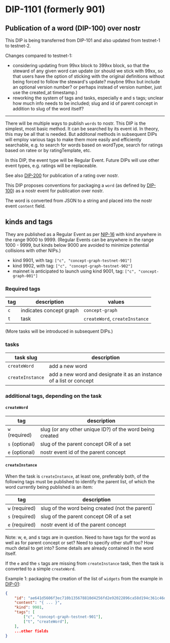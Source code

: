 DIP-1101 (formerly 901)
=====
Publication of a word (DIP-100) over nostr
------------------------------

This DIP is being transferred from DIP-101 and also updated from testnet-1 to testnet-2.

Changes compared to testnet-1:
- considering updating from 99xx block to 399xx block, so that the steward of any given word can update (or should we stick with 99xx, so that users have the option of sticking with the original definitions without being forced to follow the steward's update? maybne 99xx but include an optional version number? or perhaps instead of version number, just use the created_at timestamp.)
- reworking the system of tags and tasks, especially e and s tags; unclear how much info needs to be included; slug and id of parent concept in addition to slug of the word itself?

-----------------

There will be multiple ways to publish `words` to nostr. This DIP is the simplest, most basic method. It can be searched by its event id. In theory, this may be all that is needed. But additonal methods in subsequent DIPs will employ various tags to make them more easily and efficiently searchable, e.g. to search for words based on wordType, search for ratings based on ratee or by ratingTemplate, etc. 

In this DIP, the event type will be Regular Event. Future DIPs will use other event types, e.g. ratings will be replaceable.

See also [DIP-200](../grapevine/200.md) for publication of a rating over nostr.

This DIP proposes conventions for packaging a `word` (as defined by [DIP-100](100.md)) as a nostr event for publication over nostr.

The word is converted from JSON to a string and placed into the nostr event `content` field.

## kinds and tags

They are published as a Regular Event as per [NIP-16](https://github.com/nostr-protocol/nips/blob/master/16.md) with kind anywhere in the range 9000 to 9999. (Regular Events can be anywhere in the range 1000 - 9999, but kinds below 9000 are avoided to minimize potential collisions with other NIPs.)

- kind 9901, with tag: `["c", "concept-graph-testnet-901"]`
- kind 9902, with tag: `["c", "concept-graph-testnet-902"]`
- mainnet is anticipated to launch using kind 9001, tag: `["c", "concept-graph-001"]`

### Required tags

| tag            | description                      | values |
| ---------------- | -------------------------------- | -------|
| `c`              | indicates concept graph          | `concept-graph` |
| `t`              |  task | `createWord`, `createInstance` |

(More tasks will be introduced in subsequent DIPs.)

### tasks

| task slug            | description                      |
| ---------------- | -------------------------------- |
| `createWord` | add a new word |
| `createInstance` | add a new word and designate it as an instance of a list or concept |

### additional tags, depending on the task

#### `createWord`

| tag            | description                      |
| ---------------- | -------------------------------- |
| `w` (required)             | slug (or any other unique ID?) of the word being created |
| `s` (optional)              | slug of the parent concept OR of a set  |
| `e` (optional)             |  nostr event id of the parent concept |

#### `createInstance`

When the task is `createInstance`, at least one, preferably both, of the following tags must be published to identify the parent list, of which the word currently being published is an item:

| tag            | description                      |
| ---------------- | -------------------------------- |
| `w` (required)             | slug of the word being created (not the parent) |
| `s` (required)              | slug of the parent concept OR of a set  |
| `e` (required)             |  nostr event id of the parent concept |

Note: w, e, and s tags are in question. Need to have tags for the word as well as for parent concept or set? Need to specify other stuff too? How much detail to get into? Some details are already contained in the word itself. 

If the `e` and the `s` tags are missing from `createInstance` task, then the task is converted to a simple `createWord`.

Example 1: packaging the creation of the list of `widgets` from the example in [DIP-01](../01.md):

```json
{
    "id": "ae641d5606f3ec710b135678810d4256fd2e92022896ca58d194c361c46d81f9",
    "content": "{ ... }",
    "kind": 9901,
    "tags": [
        ["c", "concept-graph-testnet-901"],
        ["t", "createWord"],
    ],
    ...other fields
}
```
